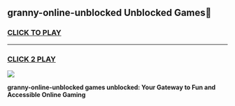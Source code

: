 
## granny-online-unblocked Unblocked Games👋
<h3>
<a href="https://news.freeplayer.one?title=granny-online-unblocked&ref=16F">CLICK TO PLAY</a></h3>
<hr>

<h3>
<a href="https://news.freeplayer.one?title=granny-online-unblocked&ref=16F">CLICK 2 PLAY</a>
  
</h3>

<a href="https://news.freeplayer.one?title=granny-online-unblocked&ref=16F/"><img src="https://clearcache.store/games.png"></a>


**granny-online-unblocked games unblocked: Your Gateway to Fun and Accessible Online Gaming**
